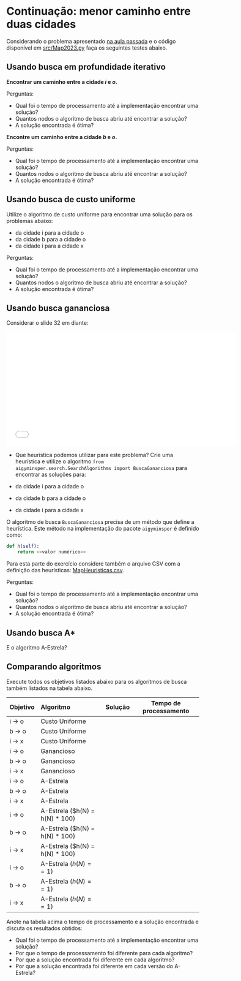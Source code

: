 # Continuação: menor caminho entre duas cidades

Considerando o problema apresentado [na aula passada](../08_heuristica/index.md) e o código disponível em [src/Map2023.py](./src/Map2023.py) faça os seguintes testes abaixo. 

## Usando busca em profundidade iterativo

**Encontrar um caminho entre a cidade *i* e *o*.**

Perguntas:

* Qual foi o tempo de processamento até a implementação encontrar uma solução? 
* Quantos nodos o algoritmo de busca abriu até encontrar a solução? 
* A solução encontrada é ótima? 

**Encontre um caminho entre a cidade *b* e *o*.** 

Perguntas:

* Qual foi o tempo de processamento até a implementação encontrar uma solução? 
* Quantos nodos o algoritmo de busca abriu até encontrar a solução? 
* A solução encontrada é ótima?

## Usando busca de custo uniforme

Utilize o algoritmo de custo uniforme para encontrar uma solução para os problemas abaixo:

* da cidade i para a cidade o
* da cidade b para a cidade o
* da cidade i para a cidade x

Perguntas:

* Qual foi o tempo de processamento até a implementação encontrar uma solução?
* Quantos nodos o algoritmo de busca abriu até encontrar a solução?
* A solução encontrada é ótima?

## Usando busca gananciosa

Considerar o slide 32 em diante: 

<embed src="../../referencias/03_algoritmos_busca/busca_versaoFabricio.pdf" type="application/pdf" width="600" height="300">

* Que heurística podemos utilizar para este problema? Crie uma heurística e utilize o algoritmo `from aigyminsper.search.SearchAlgorithms import BuscaGananciosa` para encontrar as soluções para: 

* da cidade i para a cidade o
* da cidade b para a cidade o
* da cidade i para a cidade x

O algoritmo de busca `BuscaGananciosa` precisa de um método que define a heurística. Este método na implementação do pacote `aigyminsper` é definido como: 

```python
def h(self):
    return <<valor numérico>>
```

Para esta parte do exercício considere também o arquivo CSV com a definição das heurísticas: [MapHeuristicas.csv](./data/MapHeuristics.csv).

Perguntas:

* Qual foi o tempo de processamento até a implementação encontrar uma solução?
* Quantos nodos o algoritmo de busca abriu até encontrar a solução?
* A solução encontrada é ótima?


## Usando busca A* 

E o algoritmo A-Estrela? 


## Comparando algoritmos

Execute todos os objetivos listados abaixo para os algoritmos de busca também listados na tabela abaixo. 

|Objetivo | Algoritmo | Solução | Tempo de processamento|
|:--------|:----------|:---------:|:----------------------:|
| i $\rightarrow$ o | Custo Uniforme | | |
| b $\rightarrow$ o | Custo Uniforme | | |
| i $\rightarrow$ x | Custo Uniforme | | | 
| i $\rightarrow$ o | Ganancioso | | |
| b $\rightarrow$ o | Ganancioso | | |
| i $\rightarrow$ x | Ganancioso | | | 
| i $\rightarrow$ o | A-Estrela | | |
| b $\rightarrow$ o | A-Estrela | | |
| i $\rightarrow$ x | A-Estrela | | |
| i $\rightarrow$ o | A-Estrela ($h(N) = h(N) * 100) | | |
| b $\rightarrow$ o | A-Estrela ($h(N) = h(N) * 100)| | |
| i $\rightarrow$ x | A-Estrela ($h(N) = h(N) * 100)| | | 
| i $\rightarrow$ o | A-Estrela ($h(N) == 1$) | | |
| b $\rightarrow$ o | A-Estrela ($h(N) == 1$)| | | 
| i $\rightarrow$ x | A-Estrela ($h(N) == 1$)| | |

Anote na tabela acima o tempo de processamento e a solução encontrada e discuta os resultados obtidos:

* Qual foi o tempo de processamento até a implementação encontrar uma solução?
* Por que o tempo de processamento foi diferente para cada algoritmo?
* Por que a solução encontrada foi diferente em cada algoritmo?
* Por que a solução encontrada foi diferente em cada versão do A-Estrela? 

<!--Crie um documento pdf e envie via blackboard. A data limite para entrega é **23/09/2021**.
-->
